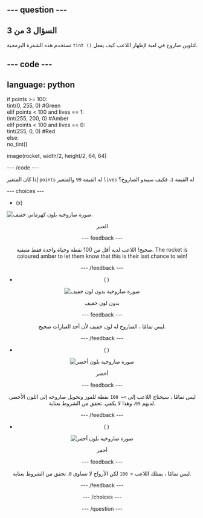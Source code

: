 --- question ---
---
السؤال 3 من 3
---

تستخدم هذه الشفرة البرمجية `tint ()` لتلوين صاروخ في لعبة لإظهار اللاعب كيف يفعل.

--- code ---
---
language: python
---

if points >= 100:    
tint(0, 255, 0) #Green   
elif points < 100 and lives == 1:   
tint(255, 200, 0) #Amber    
elif points < 100 and lives == 0:     
tint(255, 0, 0) #Red     
else:      
no_tint()

image(rocket, width/2, height/2, 64, 64)

--- /code ---

إذا كان المتغير `points` له القيمة `99` والمتغير `lives` له القيمة `1`، فكيف سيبدو الصاروخ؟

--- choices ---

- (x)

![صورة صاروخية بلون كهرماني خفيف.](images/rocket_amber.png) <div style="text-align: center;">العنبر

 --- feedback ---

 صحيح! اللاعب لديه أقل من 100 نقطة وحياة واحدة فقط متبقية. The rocket is coloured amber to let them know that this is their last chance to win!

 --- /feedback ---

- ( )

![صورة صاروخية بدون لون خفيف](images/rocket_original.png) <div style="text-align: center;">بدون لون خفيف

 --- feedback ---

 ليس تمامًا ، الصاروخ له لون خفيف لأن أحد العبارات صحيح.

 --- /feedback ---

- ( )

![صورة صاروخية بلون أخضر](images/rocket_green.png) <div style="text-align: center;">أخضر

 --- feedback ---

 ليس تمامًا ، سيحتاج اللاعب إلى `>= 100` نقطة للفوز وتحويل صاروخه إلى اللون الأخضر. لديهم `99`، وهذا لا يكفي. تحقق من الشروط بعناية.

 --- /feedback ---

- ( )

![صورة صاروخية بلون أحمر](images/rocket_red.png) <div style="text-align: center;">أحمر

 --- feedback ---

 ليس تمامًا ، يمتلك اللاعب `< 100` لكن الأرواح لا تساوي `0`. تحقق من الشروط بعناية.

 --- /feedback ---

--- /choices ---

--- /question ---
